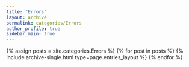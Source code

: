 ```yaml
---
title: "Errors"
layout: archive
permalink: categories/Errors
author_profile: true
sidebar_main: true
---
```


{% assign posts = site.categories.Errors %}
{% for post in posts %} {% include archive-single.html type=page.entries_layout %} {% endfor %}